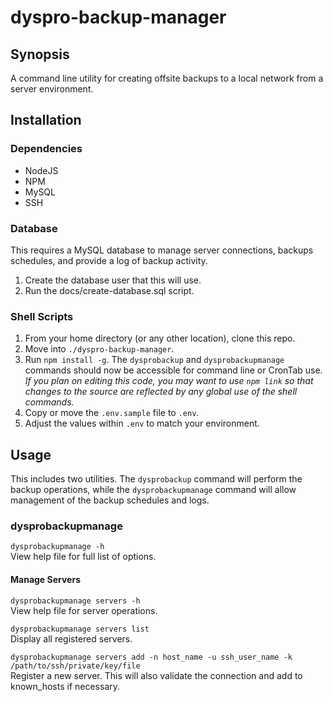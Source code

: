 # dyspro-backup-manager

## Synopsis
A command line utility for creating offsite backups to a local network from a server environment.

## Installation

### Dependencies

*   NodeJS
*   NPM
*   MySQL
*   SSH

### Database
This requires a MySQL database to manage server connections, backups schedules, and provide a log of backup activity.

1.  Create the database user that this will use.
2.  Run the docs/create-database.sql script.

### Shell Scripts

1.  From your home directory (or any other location), clone this repo.
2.  Move into `./dyspro-backup-manager`.
3.  Run `npm install -g`. The `dysprobackup` and `dysprobackupmanage` commands should now be accessible for command line or CronTab use. _If you plan on editing this code, you may want to use `npm link` so that changes to the source are reflected by any global use of the shell commands._
4.  Copy or move the `.env.sample` file to `.env`.
5.  Adjust the values within `.env` to match your environment.

## Usage
This includes two utilities. The `dysprobackup` command will perform the backup operations, while the `dysprobackupmanage` command will allow management of the backup schedules and logs.

### dysprobackupmanage

`dysprobackupmanage -h`  
View help file for full list of options.

#### Manage Servers

`dysprobackupmanage servers -h`  
View help file for server operations.

`dysprobackupmanage servers list`  
Display all registered servers.

`dysprobackupmanage servers add -n host_name -u ssh_user_name -k /path/to/ssh/private/key/file`  
Register a new server. This will also validate the connection and add to known_hosts if necessary. 